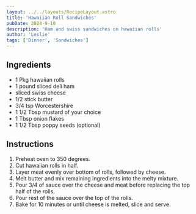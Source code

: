 ```yaml
---
layout: ../../layouts/RecipeLayout.astro
title: 'Hawaiian Roll Sandwiches'
pubDate: 2024-9-10
description: 'Ham and swiss sandwiches on hawaiian rolls'
author: 'Leslie'
tags: ['Dinner', 'Sandwiches']
---
```

<h2 class='text-2xl py-4'>Ingredients</h2>
<ul class='list-disc ms-4 ps-4 py-2'>
    <li>1 Pkg hawaiian rolls</li>
    <li>1 pound sliced deli ham</li>
    <li>sliced swiss cheese</li>
    <li>1/2 stick butter</li>
    <li>3/4 tsp Worcestershire</li>
    <li>1 1/2 Tbsp mustard of your choice</li>
    <li>1 Tbsp onion flakes</li>
    <li>1 1/2 Tbsp poppy seeds (optional)</li>
</ul>
<h2 class='text-2xl py-4'>Instructions</h2>
<ol class='list-decimal ms-4 ps-4 py-2'>
    <li>Preheat oven to 350 degrees.</li>
    <li>Cut hawaiian rolls in half.</li>
    <li>Layer meat evenly over bottom of rolls, followed by cheese.</li>
    <li>Melt butter and mix remaining ingredients into the melty mixture.</li>
    <li>Pour 3/4 of sauce over the cheese and meat before replacing the top half of the rolls.</li>
    <li>Pour rest of the sauce over the top of the rolls.</li>
    <li>Bake for 10 minutes or until cheese is melted, slice and serve.</li>
</ol>